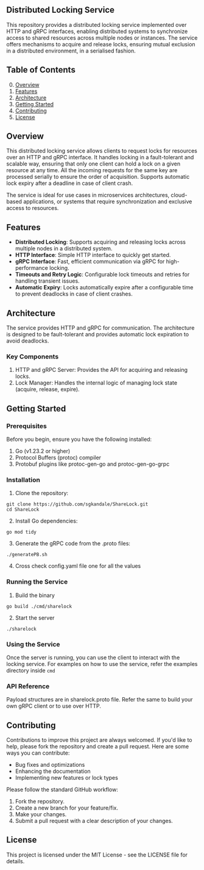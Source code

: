 ## Distributed Locking Service

This repository provides a distributed locking service implemented over HTTP and gRPC interfaces, enabling distributed systems to synchronize access to shared resources across multiple nodes or instances. The service offers mechanisms to acquire and release locks, ensuring mutual exclusion in a distributed environment, in a serialised fashion.

## Table of Contents

0. [Overview](#overview)
1. [Features](#features)
2. [Architecture](#architecture)
3. [Getting Started](#getting-started)
4. [Contributing](#contributing)
5. [License](#license)

## Overview<a name="overview"></a>

This distributed locking service allows clients to request locks for resources over an HTTP and gRPC interface. It handles locking in a fault-tolerant and scalable way, ensuring that only one client can hold a lock on a given resource at any time. All the incoming requests for the same key are processed serially to ensure the order of acquisition. Supports automatic lock expiry after a deadline in case of client crash.

The service is ideal for use cases in microservices architectures, cloud-based applications, or systems that require synchronization and exclusive access to resources.

## Features<a name="features"></a>

- **Distributed Locking**: Supports acquiring and releasing locks across multiple nodes in a distributed system.
- **HTTP Interface**: Simple HTTP interface to quickly get started.
- **gRPC Interface**: Fast, efficient communication via gRPC for high-performance locking.
- **Timeouts and Retry Logic**: Configurable lock timeouts and retries for handling transient issues.
- **Automatic Expiry**: Locks automatically expire after a configurable time to prevent deadlocks in case of client crashes.

## Architecture<a name="architecture"></a>

The service provides HTTP and gRPC for communication. The architecture is designed to be fault-tolerant and provides automatic lock expiration to avoid deadlocks.

### Key Components<a name="key-components"></a>

1. HTTP and gRPC Server: Provides the API for acquiring and releasing locks.
2. Lock Manager: Handles the internal logic of managing lock state (acquire, release, expire).

## Getting Started<a name="getting-started"></a>

### Prerequisites<a name="prerequisites"></a>

Before you begin, ensure you have the following installed:

1. Go (v1.23.2 or higher)
2. Protocol Buffers (protoc) compiler
3. Protobuf plugins like protoc-gen-go and protoc-gen-go-grpc

### Installation<a name="installation"></a>

1. Clone the repository:

```
git clone https://github.com/sgkandale/ShareLock.git
cd ShareLock
```

2. Install Go dependencies:

```
go mod tidy
```

3. Generate the gRPC code from the .proto files:

```
./generatePB.sh
```

4. Cross check config.yaml file one for all the values

### Running the Service<a name="running-the-service"></a>

1. Build the binary

```
go build ./cmd/sharelock
```

2. Start the server

```
./sharelock
```

### Using the Service<a name="using-the-service"></a>

Once the server is running, you can use the client to interact with the locking service. For examples on how to use the service, refer the examples directory inside `cmd`

### API Reference<a name="api-reference"></a>

Payload structures are in sharelock.proto file. Refer the same to build your own gRPC client or to use over HTTP.

## Contributing<a name="contributing"></a>

Contributions to improve this project are always welcomed. If you'd like to help, please fork the repository and create a pull request. Here are some ways you can contribute:

- Bug fixes and optimizations
- Enhancing the documentation
- Implementing new features or lock types

Please follow the standard GitHub workflow:

1. Fork the repository.
2. Create a new branch for your feature/fix.
3. Make your changes.
4. Submit a pull request with a clear description of your changes.

## License<a name="license"></a>

This project is licensed under the MIT License - see the LICENSE file for details.
